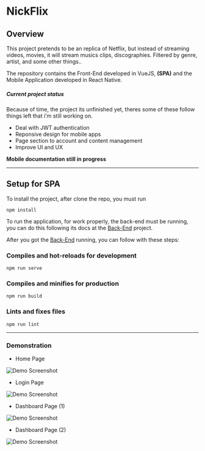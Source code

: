 # NickFlix

## Overview

This project pretends to be an replica of Netflix, but instead of streaming videos, movies, it will stream musics clips, discographies. Filtered by genre, artist, and some other things..

The repository contains the Front-End developed in VueJS, **(SPA)** and the Mobile Application developed in React Native.

##### Current project status

Because of time, the project its unfinished yet, theres some of these follow things left that i'm still working on.

- Deal with JWT authentication
- Reponsive design for mobile apps
- Page section to account and content management
- Improve UI and UX

**Mobile documentation still in progress**

---

## Setup for SPA

To install the project, after clone the repo, you must run

```
npm install
```

To run the application, for work properly, the back-end must be running, you can do this following its docs at the [Back-End](https://github.com/nicolaslima321/NickFlix-API) project.

After you got the [Back-End](https://github.com/nicolaslima321/NickFlix-API) running, you can follow with these steps:

### Compiles and hot-reloads for development
```
npm run serve
```

### Compiles and minifies for production
```
npm run build
```

### Lints and fixes files
```
npm run lint
```

---

### Demonstration

- Home Page

![Demo Screenshot](https://github.com/nicolaslima321/NickFlix/blob/master/public/home-screenshot.png?raw=true "Home Screenshot")

- Login Page

![Demo Screenshot](https://github.com/nicolaslima321/NickFlix/blob/master/public/login-screenshot.png?raw=true "Home Screenshot")

- Dashboard Page (1)

![Demo Screenshot](https://github.com/nicolaslima321/NickFlix/blob/master/public/dashboard-1-screenshot.png?raw=true "Home Screenshot")

- Dashboard Page (2)

![Demo Screenshot](https://github.com/nicolaslima321/NickFlix/blob/master/public/dashboard-2-screenshot.png?raw=true "Home Screenshot")
